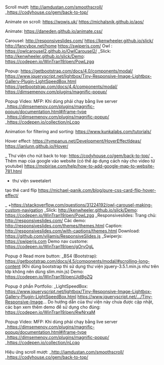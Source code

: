 Scroll mượt:
http://iamdustan.com/smoothscroll/
_https://codyhouse.co/gem/back-to-top/

Animate on scroll:
https://wowjs.uk/
https://michalsnik.github.io/aos/

Animate:
https://daneden.github.io/animate.css/

Carousel:
http://responsiveslides.com/
https://kenwheeler.github.io/slick/
http://fancybox.net/home
https://swiperjs.com/
Owl : https://owlcarousel2.github.io/OwlCarousel2/
_Slick: http://kenwheeler.github.io/slick/Demo: https://codepen.io/WinTran19/pen/PowLzgq

Popup:
https://getbootstrap.com/docs/4.0/components/modal/
https://www.jqueryscript.net/lightbox/Tiny-Responsive-Image-Lightbox-Gallery-Plugin-LightSpeedBox.html
https://getbootstrap.com/docs/4.4/components/modal/
https://dimsemenov.com/plugins/magnific-popup/

Popup Video:
MFP: Khi dùng phải chạy bằng live server
_https://dimsemenov.com/plugins/magnific-popup/documentation.html#iframe-type
_https://dimsemenov.com/plugins/magnific-popup/
_https://codepen.io/collection/nLcqo

Animation for filtering and sorting:
https://www.kunkalabs.com/tutorials/

Hover effect:
https://tympanus.net/Development/HoverEffectIdeas/
https://ianlunn.github.io/Hover/

_ Thư viện cho nút back to top:
https://codyhouse.co/gem/back-to-top/
_ Thêm map của google vào website (có thể áp dụng cách này cho video từ youtube)
https://mobirise.com/help/how-to-add-google-map-to-website-781.html

- thư viện sweetalert

tạo thẻ card flip https://michael-panik.com/blog/pure-css-card-flip-hover-effect/


_ 
+https://stackoverflow.com/questions/31224192/owl-carousel-making-custom-navigation
_Slick: http://kenwheeler.github.io/slick/Demo: https://codepen.io/WinTran19/pen/PowLzgq
_Responsiveslides:
Trang chủ: http://responsiveslides.com/
Các demo: http://responsiveslides.com/themes/themes.html
Caption: http://responsiveslides.com/with-captions/themes.html
Download: https://github.com/viljamis/ResponsiveSlides.js
_Swiperjs: https://swiperjs.com
Demo nav custome: https://codepen.io/WinTran19/pen/gOryOgL


Popup ở Read more button:
_BS4 (Bootstrap): https://getbootstrap.com/docs/4.5/components/modal/#scrolling-long-content
(Khi dùng bootstrap thì sử dụng thư viện jquery-3.5.1.min.js như trên lớp không nên dùng slim.min.js)
Demo: https://codepen.io/WinTran19/pen/JjdBgZQ

Popup ở phần Portfolio:
_LightSpeedBox:
https://www.jqueryscript.net/lightbox/Tiny-Responsive-Image-Lightbox-Gallery-Plugin-LightSpeedBox.html
https://www.jqueryscript.net/.../Tiny-Responsive-Image...
Do hướng dẫn của thư viện này chưa được cập nhật, các bạn xem thêm demo để sử dụng cho đúng:
https://codepen.io/WinTran19/pen/RwNrxaM

Popup Video:
MFP: Khi dùng phải chạy bằng live server
_https://dimsemenov.com/plugins/magnific-popup/documentation.html#iframe-type
_https://dimsemenov.com/plugins/magnific-popup/
_https://codepen.io/collection/nLcqo

Hiệu ứng scroll mượt:
_http://iamdustan.com/smoothscroll/
_https://codyhouse.co/gem/back-to-top/